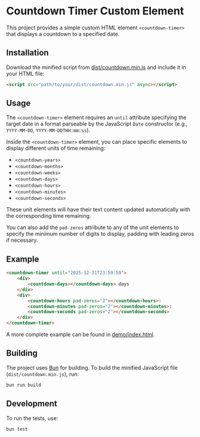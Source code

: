 # Countdown Timer Custom Element

This project provides a simple custom HTML element `<countdown-timer>` that displays a countdown to a specified date.

## Installation

Download the minified script from [dist/countdown.min.js](dist/countdown.min.js) and include it in your HTML file:

```html
<script src="path/to/your/dist/countdown.min.js" async></script>
```

## Usage

The `<countdown-timer>` element requires an `until` attribute specifying the target date in a format parseable by the JavaScript `Date` constructor (e.g., `YYYY-MM-DD`, `YYYY-MM-DDTHH:mm:ss`).

Inside the `<countdown-timer>` element, you can place specific elements to display different units of time remaining:

- `<countdown-years>`
- `<countdown-months>`
- `<countdown-weeks>`
- `<countdown-days>`
- `<countdown-hours>`
- `<countdown-minutes>`
- `<countdown-seconds>`

These unit elements will have their text content updated automatically with the corresponding time remaining.

You can also add the `pad-zeros` attribute to any of the unit elements to specify the minimum number of digits to display, padding with leading zeros if necessary.

## Example

```html
<countdown-timer until="2025-12-31T23:59:59">
    <div>
        <countdown-days></countdown-days> days
    </div>
    <div>
        <countdown-hours pad-zeros="2"></countdown-hours>:
        <countdown-minutes pad-zeros="2"></countdown-minutes>:
        <countdown-seconds pad-zeros="2"></countdown-seconds>
    </div>
</countdown-timer>
```

A more complete example can be found in [demo/index.html](demo/index.html).

## Building

The project uses [Bun](https://bun.sh/) for building. To build the minified JavaScript file (`dist/countdown.min.js`), run:

```bash
bun run build
```

## Development

To run the tests, use:

```bash
bun test
```
